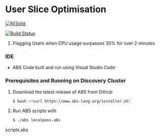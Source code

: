 # User Slice Optimisation

[![N|Solid](https://cldup.com/dTxpPi9lDf.thumb.png)](https://nodesource.com/products/nsolid)

[![Build Status](https://travis-ci.org/joemccann/dillinger.svg?branch=master)](https://travis-ci.org/joemccann/dillinger)

1. Flagging Users when CPU usage surpasses 30% for over 2 minutes

### IDE 

* ABS Code built and run using Visual Studio Code 

### Prerequisites and Running on Discovery Cluster

1. Download the latest release of ABS from Github
    ```sh
    $ bash <(curl https://www.abs-lang.org/installer.sh)
    ```

2. Run ABS scripts with
    ```sh
    $ ./abs localpass.abs
    ```
scripts.abs
